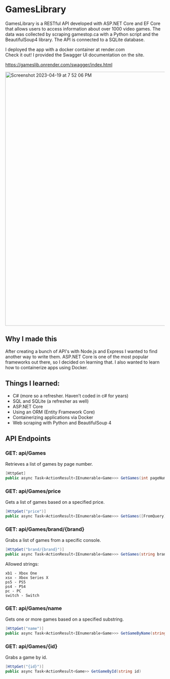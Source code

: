 # GamesLibrary
GamesLibrary is a RESTful API developed with ASP.NET Core and EF Core that allows users to access information about over 1000 video games. The data was collected by scraping gamestop.ca with a Python script and the BeautifulSoup4 library. The API is connected to a SQLite database.

I deployed the app with a docker container at render.com
<br> Check it out! I provided the Swagger UI documentation on the site.

https://gameslib.onrender.com/swagger/index.html

<img width="800" alt="Screenshot 2023-04-19 at 7 52 06 PM" src="https://user-images.githubusercontent.com/78581216/233237430-ecd5ecf6-524b-4941-84c5-a2e80296baba.png">

## Why I made this
After creating a bunch of API's with Node.js and Express I wanted to find another way to write them. ASP.NET Core is one of the most popular frameworks out there, so I decided on learning that. I also wanted to learn how to containerize apps using Docker.

## Things I learned:
- C# (more so a refresher. Haven’t coded in c# for years)
- SQL and SQLite (a refresher as well)
- ASP.NET Core 
- Using an ORM (Entity Framework Core)
- Containerizing applications via Docker
- Web scraping with Python and BeautifulSoup 4

## API Endpoints
### GET: api/Games
Retrieves a list of games by page number.

```C#
[HttpGet]
public async Task<ActionResult<IEnumerable<Game>>> GetGames(int pageNumber = 1, int pageSize = 10)
```

### GET: api/Games/price
Gets a list of games based on a specified price.

```C#
[HttpGet("price")]
public async Task<ActionResult<IEnumerable<Game>>> GetGames([FromQuery] string condition, [FromQuery] float price)
```

### GET: api/Games/brand/{brand}
Grabs a list of games from a specific console.
```C#
[HttpGet("brand/{brand}")]
public async Task<ActionResult<IEnumerable<Game>>> GetGames(string brand)
```

Allowed strings:
```
xb1 - Xbox One
xsx - Xbox Series X
ps5 - PS5
ps4 - PS4
pc - PC
switch - Switch
```


### GET: api/Games/name
Gets one or more games based on a specified substring.
```C#
[HttpGet("name")]
public async Task<ActionResult<IEnumerable<Game>>> GetGameByName(string searchString)
```

### GET: api/Games/{id}
Grabs a game by id.
```C#
[HttpGet("{id}")]
public async Task<ActionResult<Game>> GetGameById(string id)
```
